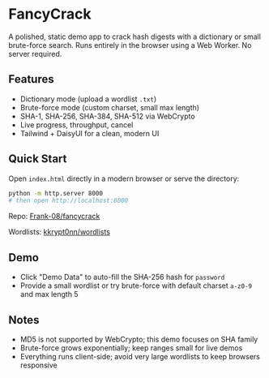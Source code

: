 # FancyCrack

A polished, static demo app to crack hash digests with a dictionary or small brute-force search. Runs entirely in the browser using a Web Worker. No server required.

## Features

- Dictionary mode (upload a wordlist `.txt`)
- Brute-force mode (custom charset, small max length)
- SHA-1, SHA-256, SHA-384, SHA-512 via WebCrypto
- Live progress, throughput, cancel
- Tailwind + DaisyUI for a clean, modern UI

## Quick Start

Open `index.html` directly in a modern browser or serve the directory:

```bash
python -m http.server 8000
# then open http://localhost:8000
```

Repo: [Frank-08/fancycrack](https://github.com/Frank-08/fancycrack)

Wordlists: [kkrypt0nn/wordlists](https://github.com/kkrypt0nn/wordlists)

## Demo

- Click "Demo Data" to auto-fill the SHA-256 hash for `password`
- Provide a small wordlist or try brute-force with default charset `a-z0-9` and max length 5

## Notes

- MD5 is not supported by WebCrypto; this demo focuses on SHA family
- Brute-force grows exponentially; keep ranges small for live demos
- Everything runs client-side; avoid very large wordlists to keep browsers responsive


